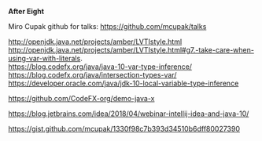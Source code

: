 **After Eight**

Miro Cupak github for talks:
https://github.com/mcupak/talks

http://openjdk.java.net/projects/amber/LVTIstyle.html  
http://openjdk.java.net/projects/amber/LVTIstyle.html#g7.-take-care-when-using-var-with-literals.  
https://blog.codefx.org/java/java-10-var-type-inference/  
https://blog.codefx.org/java/intersection-types-var/  
https://developer.oracle.com/java/jdk-10-local-variable-type-inference  

https://github.com/CodeFX-org/demo-java-x

https://blog.jetbrains.com/idea/2018/04/webinar-intellij-idea-and-java-10/


https://gist.github.com/mcupak/1330f98c7b393d34510b6dff80027390

